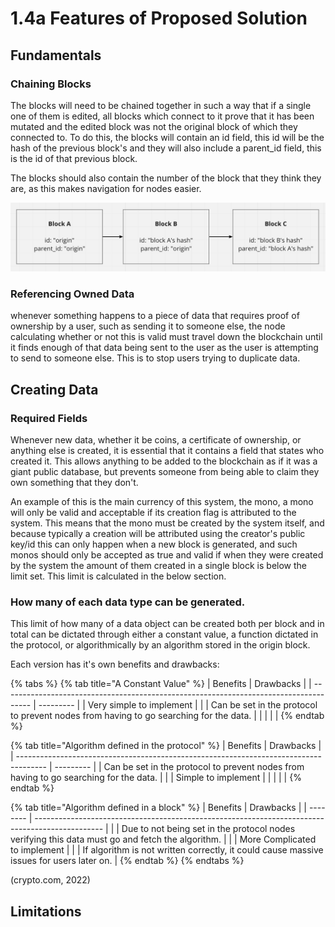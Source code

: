 # 1.4a Features of Proposed Solution

## Fundamentals

### Chaining Blocks

The blocks will need to be chained together in such a way that if a single one of them is edited, all blocks which connect to it prove that it has been mutated and the edited block was not the original block of which they connected to. To do this, the blocks will contain an id field, this id will be the hash of the previous block's and they will also include a parent\_id field, this is the id of that previous block.

The blocks should also contain the number of the block that they think they are, as this makes navigation for nodes easier.

![A basic diagram explaining the id fields](<../.gitbook/assets/image (3).png>)

### Referencing Owned Data

whenever something happens to a piece of data that requires proof of ownership by a user, such as sending it to someone else, the node calculating whether or not this is valid must travel down the blockchain until it finds enough of that data being sent to the user as the user is attempting to send to someone else. This is to stop users trying to duplicate data.

## Creating Data

### Required Fields

Whenever new data, whether it be coins, a certificate of ownership, or anything else is created, it is essential that it contains a field that states who created it. This allows anything to be added to the blockchain as if it was a giant public database, but prevents someone from being able to claim they own something that they don't.

An example of this is the main currency of this system, the mono, a mono will only be valid and acceptable if its creation flag is attributed to the system. This means that the mono must be created by the system itself, and because typically a creation will be attributed using the creator's public key/id this can only happen when a new block is generated, and such monos should only be accepted as true and valid if when they were created by the system the amount of them created in a single block is below the limit set. This limit is calculated in the below section.

### How many of each data type can be generated.

This limit of how many of a data object can be created both per block and in total can be dictated through either a constant value, a function dictated in the protocol, or algorithmically by an algorithm stored in the origin block.&#x20;

Each version has it's own benefits and drawbacks:

{% tabs %}
{% tab title="A Constant Value" %}
| Benefits                                                                              | Drawbacks |
| ------------------------------------------------------------------------------------- | --------- |
| Very simple to implement                                                              |           |
| Can be set in the protocol to prevent nodes from having to go searching for the data. |           |
|                                                                                       |           |
{% endtab %}

{% tab title="Algorithm defined in the protocol" %}
| Benefits                                                                              | Drawbacks |
| ------------------------------------------------------------------------------------- | --------- |
| Can be set in the protocol to prevent nodes from having to go searching for the data. |           |
| Simple to implement                                                                   |           |
|                                                                                       |           |
{% endtab %}

{% tab title="Algorithm defined in a block" %}
| Benefits | Drawbacks                                                                                       |
| -------- | ----------------------------------------------------------------------------------------------- |
|          | Due to not being set in the protocol nodes verifying this data must go and fetch the algorithm. |
|          | More Complicated to implement                                                                   |
|          | If algorithm is not written correctly, it could cause massive issues for users later on.        |
{% endtab %}
{% endtabs %}

(crypto.com, 2022)

## Limitations
